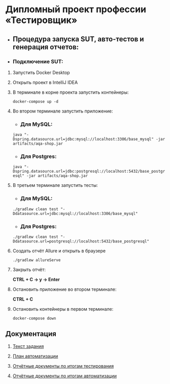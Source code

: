# Дипломный проект профессии «Тестировщик»
* ## Процедура запуска SUT, авто-тестов и генерация отчетов:

* ### Подключение SUT:
1. Запустить Docker Desktop
2. Открыть проект в IntelliJ IDEA
3. В терминале в корне проекта запустить контейнеры:

   `docker-compose up -d`
4. Во втором терминале запустить приложение:

   * ### Для MySQL:
   `java "-Dspring.datasource.url=jdbc:mysql://localhost:3306/base_mysql" -jar artifacts/aqa-shop.jar`
   * ### Для Postgres:
   `java "-Dspring.datasource.url=jdbc:postgresql://localhost:5432/base_postgresql" -jar artifacts/aqa-shop.jar`
5. В третьем терминале запустить тесты:

   * ### Для MySQL:
   `./gradlew clean test "-Ddatasource.url=jdbc:mysql://localhost:3306/base_mysql"`
   * ### Для Postgres:
   `./gradlew clean test "-Ddatasource.url=postgresql://localhost:5432/base_postgresql"`
6. Создать отчёт Allure и открыть в браузере

   `./gradlew allureServe`
7. Закрыть отчёт:

   **CTRL + C -> y -> Enter**
8. Остановить приложение во втором терминале:

   **CTRL + C**
9. Остановить контейнеры в первом терминале:

   `docker-compose down`

## Документация

1. [Текст задания](Exercise.md)

2. [План автоматизации](Plan.md)

3. [Отчётные документы по итогам тестирования](Report.md)

4. [Отчётные документы по итогам автоматизации](Summary.md)